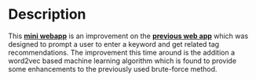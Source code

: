 # Description

This **[mini webapp](https://tag-recommend.herokuapp.com/)** is an improvement on the **[previous web app]((https://stack-exchange-tag-search.herokuapp.com/search))** which was designed to prompt a user to enter a keyword and get related tag recommendations. The improvement this time around is the addition a word2vec based machine learning algorithm which is found to provide some enhancements to the previously used brute-force method.

